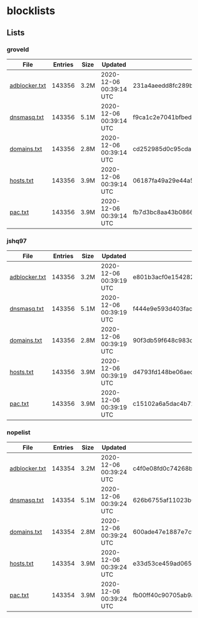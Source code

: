 # blocklists

## Lists

### groveld

|File|Entries|Size|Updated|Hash|
|-|-|-|-|-|
|[adblocker.txt](https://raw.githubusercontent.com/groveld/blocklists/lists/groveld/adblocker.txt)|143356|3.2M|2020-12-06 00:39:14 UTC|231a4aeedd8fc289bfd96be177f353ac67900d26|
|[dnsmasq.txt](https://raw.githubusercontent.com/groveld/blocklists/lists/groveld/dnsmasq.txt)|143356|5.1M|2020-12-06 00:39:14 UTC|f9ca1c2e7041bfbed3717ea631b4b5b2ecf26e0a|
|[domains.txt](https://raw.githubusercontent.com/groveld/blocklists/lists/groveld/domains.txt)|143356|2.8M|2020-12-06 00:39:14 UTC|cd252985d0c95cda268f9b0d1a7eedfbb6811e62|
|[hosts.txt](https://raw.githubusercontent.com/groveld/blocklists/lists/groveld/hosts.txt)|143356|3.9M|2020-12-06 00:39:14 UTC|06187fa49a29e44a50f2adca67abf547de2218a5|
|[pac.txt](https://raw.githubusercontent.com/groveld/blocklists/lists/groveld/pac.txt)|143356|3.9M|2020-12-06 00:39:14 UTC|fb7d3bc8aa43b08663e0f6c1f0a8218593045ebf|

### jshq97

|File|Entries|Size|Updated|Hash|
|-|-|-|-|-|
|[adblocker.txt](https://raw.githubusercontent.com/groveld/blocklists/lists/jshq97/adblocker.txt)|143356|3.2M|2020-12-06 00:39:19 UTC|e801b3acf0e154282bdb6f979e8dc4cbcfc13f96|
|[dnsmasq.txt](https://raw.githubusercontent.com/groveld/blocklists/lists/jshq97/dnsmasq.txt)|143356|5.1M|2020-12-06 00:39:19 UTC|f444e9e593d403fac5814f263ec3cf3c75193862|
|[domains.txt](https://raw.githubusercontent.com/groveld/blocklists/lists/jshq97/domains.txt)|143356|2.8M|2020-12-06 00:39:19 UTC|90f3db59f648c983d49b6868df346821769d3f3b|
|[hosts.txt](https://raw.githubusercontent.com/groveld/blocklists/lists/jshq97/hosts.txt)|143356|3.9M|2020-12-06 00:39:19 UTC|d4793fd148be06aed9375b9ac8a867b85c76460c|
|[pac.txt](https://raw.githubusercontent.com/groveld/blocklists/lists/jshq97/pac.txt)|143356|3.9M|2020-12-06 00:39:19 UTC|c15102a6a5dac4b71420db6a483929cfc39ee842|

### nopelist

|File|Entries|Size|Updated|Hash|
|-|-|-|-|-|
|[adblocker.txt](https://raw.githubusercontent.com/groveld/blocklists/lists/nopelist/adblocker.txt)|143354|3.2M|2020-12-06 00:39:24 UTC|c4f0e08fd0c74268b11e1ab692b8e9d0cd2153e9|
|[dnsmasq.txt](https://raw.githubusercontent.com/groveld/blocklists/lists/nopelist/dnsmasq.txt)|143354|5.1M|2020-12-06 00:39:24 UTC|626b6755af11023b0f07529d288dd6c6d1e34099|
|[domains.txt](https://raw.githubusercontent.com/groveld/blocklists/lists/nopelist/domains.txt)|143354|2.8M|2020-12-06 00:39:24 UTC|600ade47e1887e7cf19db5caaa4d547d50b3e2ad|
|[hosts.txt](https://raw.githubusercontent.com/groveld/blocklists/lists/nopelist/hosts.txt)|143354|3.9M|2020-12-06 00:39:24 UTC|e33d53ce459ad0653f2fbbe897a9df8944667d7f|
|[pac.txt](https://raw.githubusercontent.com/groveld/blocklists/lists/nopelist/pac.txt)|143354|3.9M|2020-12-06 00:39:24 UTC|fb00ff40c90705ab9a93d5fcf1ff04cfc3bb5122|
